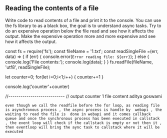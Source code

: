 ## Reading the contents of a file

Write code to read contents of a file and print it to the console. 
You can use the fs library to as a black box, the goal is to understand async tasks. 
Try to do an expensive operation below the file read and see how it affects the output. 
Make the expensive operation more and more expensive and see how it affects the output. 

const fs = require('fs');
const fileName = '1.txt';
const readSingleFile =(err, data) => {
if (err) {
  console.error(`Error reading file: ${err}`);
} else {
  console.log('File contents:');
  console.log(data);
}
}
fs.readFile(fileName, 'utf8', readSingleFile);

let counter=0;
for(let i=0;i<1;i++)
  {
    counter+=1
  }

console.log('counter'+counter)


//----------------------------
// output 
    counter 1
    file content 
    aditya goswami

    even though we call the readfile before the for loop, as reading file is asynchronous process , the async process is handle by  webapi , the waiting to read the file is  done in webapi and it comes callback queue and once the synchronous process has been executed in callstack , the event loop will check if the callstack is empty or not then it , then eventloop will bring the aync task to callstack where it will be executed
